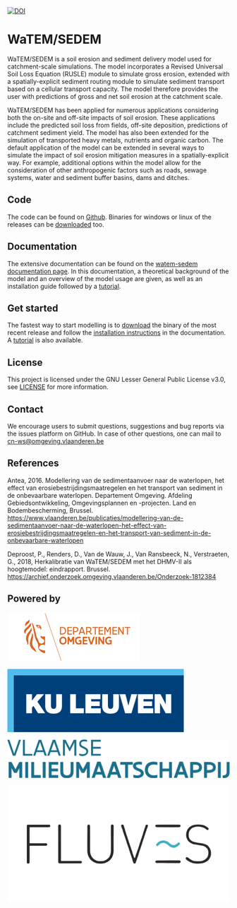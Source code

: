 [![DOI](https://zenodo.org/badge/doi/10.5281/zenodo.10997287.svg)](http://dx.doi.org/10.5281/zenodo.10997287)

# WaTEM/SEDEM

WaTEM/SEDEM is a soil erosion and sediment delivery model used for catchment-scale
simulations. The model incorporates a Revised Universal Soil Loss Equation (RUSLE)
module to simulate gross erosion, extended with a spatially-explicit sediment routing
module to simulate sediment transport based on a cellular transport capacity. The model
therefore provides the user with predictions of gross and net soil erosion at the
catchment scale.

WaTEM/SEDEM has been applied for numerous applications considering both the on-site and
off-site impacts of soil erosion. These applications include the predicted soil loss
from fields, off-site deposition, predictions of catchment sediment yield. The model has
also been extended for the simulation of transported heavy metals, nutrients and organic
carbon. The default application of the model can be extended in several ways to simulate
the impact of soil erosion mitigation measures in a spatially-explicit way. For example,
additional options within the model allow for the consideration of other anthropogenic
factors such as roads, sewage systems, water and sediment buffer basins, dams and
ditches.

## Code

The code can be found on [Github](https://github.com/watem-sedem/watem-sedem/). 
Binaries for windows or linux of the releases can be 
[downloaded](https://github.com/watem-sedem/watem-sedem/releases) too. 

## Documentation

The extensive documentation can be found on the 
[watem-sedem documentation page](https://watem-sedem.github.io/watem-sedem/). 
In this documentation, a theoretical background of the model and an overview
of the model usage are given, as well as an installation guide followed by a
[tutorial](https://watem-sedem.github.io/watem-sedem/tutorial.html).

## Get started

The fastest way to start modelling is to 
[download](https://github.com/watem-sedem/watem-sedem/releases) the binary of the 
most recent release and follow the 
[installation instructions](https://watem-sedem.github.io/watem-sedem/installation.html) in 
the documentation. A [tutorial](https://watem-sedem.github.io/watem-sedem/tutorial.html) is 
also available.  

## License

This project is licensed under the GNU Lesser General Public License v3.0, see
[LICENSE](https://github.com/watem-sedem/watem-sedem/blob/master/LICENSE) for more information.

## Contact

We encourage users to submit questions, suggestions and bug reports via
the issues platform on GitHub. In case of other questions, one can mail
to <cn-ws@omgeving.vlaanderen.be>

## References

Antea, 2016. Modellering van de sedimentaanvoer naar de waterlopen, het
effect van erosiebestrijdingsmaatregelen en het transport van sediment in de
onbevaarbare waterlopen. Departement Omgeving. Afdeling Gebiedsontwikkeling,
Omgevingsplannen en -projecten. Land en Bodembescherming, Brussel.
https://www.vlaanderen.be/publicaties/modellering-van-de-sedimentaanvoer-naar-de-waterlopen-het-effect-van-erosiebestrijdingsmaatregelen-en-het-transport-van-sediment-in-de-onbevaarbare-waterlopen

Deproost, P., Renders, D., Van de Wauw, J., Van Ransbeeck, N.,
Verstraeten, G., 2018, Herkalibratie van WaTEM/SEDEM met het DHMV-II als
hoogtemodel: eindrapport. Brussel.
https://archief.onderzoek.omgeving.vlaanderen.be/Onderzoek-1812384

## Powered by

![image](docs/_static/png/DepartementOmgeving_logo.png)

![image](docs/_static/png/KULeuven_logo.png)

![image](docs/_static/png/VMM_logo.png)

![image](docs/_static/png/fluves_logo.png)
